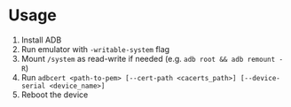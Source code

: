 # Usage

1. Install ADB
2. Run emulator with `-writable-system` flag
3. Mount `/system` as read-write if needed (e.g. `adb root && adb remount -R`)
4. Run `adbcert <path-to-pem> [--cert-path <cacerts_path>] [--device-serial <device_name>]`
5. Reboot the device
